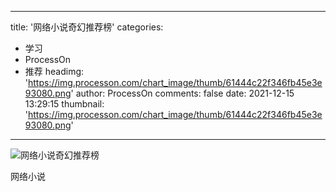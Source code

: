 
---
title: '网络小说奇幻推荐榜'
categories: 
 - 学习
 - ProcessOn
 - 推荐
headimg: 'https://img.processon.com/chart_image/thumb/61444c22f346fb45e3e93080.png'
author: ProcessOn
comments: false
date: 2021-12-15 13:29:15
thumbnail: 'https://img.processon.com/chart_image/thumb/61444c22f346fb45e3e93080.png'
---

<div>   
<img class="thumb" alt="网络小说奇幻推荐榜" src="https://img.processon.com/chart_image/thumb/61444c22f346fb45e3e93080.png" referrerpolicy="no-referrer">
<p>网络小说</p>  
</div>
            